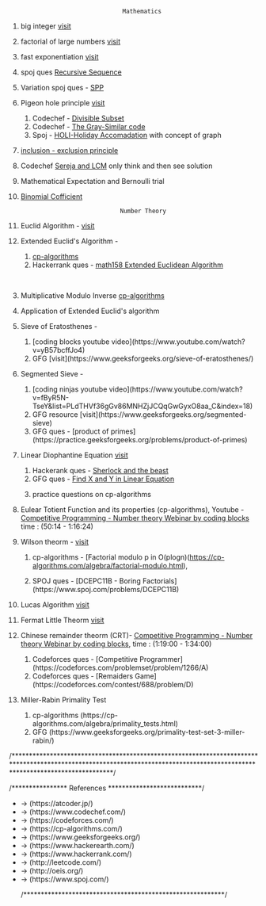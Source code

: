 


 									Mathematics
									
									
01.  big integer [visit](https://www.geeksforgeeks.org/advanced-c-boost-library/)

02.  factorial of large numbers [visit](https://www.geeksforgeeks.org/factorial-large-number/) 

03.  fast exponentiation [visit](https://cp-algorithms.com/algebra/binary-exp.html)

04.  spoj ques [Recursive Sequence](https://www.spoj.com/problems/SEQ/)

05.  Variation spoj ques - [SPP](https://www.spoj.com/problems/SPP/)

06.  Pigeon hole principle [visit](https://www.geeksforgeeks.org/discrete-mathematics-the-pigeonhole-principle/)
	<ol>
	<li>Codechef - [Divisible Subset](https://www.codechef.com/problems/DIVSUBS)</li>
	<li>Codechef - [The Gray-Similar code](https://www.codechef.com/problems/GRAYSC)</li>
	<li>Spoj - [HOLI-Holiday Accomadation](https://www.spoj.com/problems/HOLI/) with concept of graph</li>
	</ol>
07.  [inclusion - exclusion principle](https://cp-algorithms.com/combinatorics/inclusion-exclusion.html)

08.  Codechef [Sereja and LCM](https://www.codechef.com/problems/SEALCM) only think and then see solution

09.  Mathematical Expectation and Bernoulli trial

10.  [Binomial Cofficient](https://cp-algorithms.com/combinatorics/binomial-coefficients.html) 




									 Number Theory




01.  Euclid Algorithm - [visit](https://www.hackerrank.com/challenges/functional-programming-warmups-in-recursion---gcd/problem#:~:text=Given%20two%20integers%2C%20and%20%2C%20a,at%20a%20more%20efficient%20implementation.)


02.  Extended Euclid's Algorithm - 
	<ol>
	<li>[cp-algorithms](https://cp-algorithms.com/algebra/extended-euclid-algorithm.html/)</li>
	<li>Hackerrank ques - [math158 Extended Euclidean Algorithm](https://www.hackerrank.com/contests/test-contest-47/challenges/m158-multiple-euclid/)</li>
	</ol>
<br>

03. Multiplicative Modulo Inverse [cp-algorithms](https://cp-algorithms.com/algebra/module-inverse.html)

04. Application of Extended Euclid's algorithm

05. Sieve of Eratosthenes -
	<ol>
	<li>[coding blocks youtube video](https://www.youtube.com/watch?v=yB57bcffJo4)</li>
	<li>GFG [visit](https://www.geeksforgeeks.org/sieve-of-eratosthenes/)</li>
	</ol>

06. Segmented Sieve -
	<ol>
	<li>[coding ninjas youtube video](https://www.youtube.com/watch?v=fByR5N-TseY&list=PLdTHVf36gGv86MNHZjJCQqGwGyxO8aa_C&index=18)</li>
	<li>GFG resource [visit](https://www.geeksforgeeks.org/segmented-sieve)</li>
	<li>GFG ques - [product of primes](https://practice.geeksforgeeks.org/problems/product-of-primes)</li>
	</ol>

07. Linear Diophantine Equation [visit](https://cp-algorithms.com/algebra/linear-diophantine-equation.html)
    	<ol>
    	<li>Hackerank ques - [Sherlock and the beast](https://www.hackerrank.com/challenges/sherlock-and-the-beast/problem)</li>
    	<li>GFG ques - [Find X and Y in Linear Equation](https://practice.geeksforgeeks.org/problems/find-x-and-y-in-linear-equation/0)</li>
	<li>practice questions on cp-algorithms</li>
    	</ol>  

08. Eulear Totient Function and its properties (cp-algorithms),
    Youtube - [Competitive Programming - Number theory Webinar by coding blocks](https://www.youtube.com/watch?v=vPum8EqmFz0) time : (50:14 - 1:16:24)

09. Wilson theorm - [visit](https://www.geeksforgeeks.org/wilsons-theorem)
    	<ol>
    	<li>cp-algorithms - [Factorial modulo p in O(plogn)(https://cp-algorithms.com/algebra/factorial-modulo.html),</li>
	<li>SPOJ ques - [DCEPC11B - Boring Factorials](https://www.spoj.com/problems/DCEPC11B)</li>
	</ol>

10. Lucas Algorithm [visit](https://www.hackerearth.com/practice/notes/ncr-mod-mod-lucas-theorem)
    
11. Fermat Little Theorm [visit](https://www.youtube.com/watch?v=aGjfSTr_0AE)
  
12. Chinese remainder theorm (CRT)- [Competitive Programming - Number theory Webinar by coding blocks](https://www.youtube.com/watch?v=vPum8EqmFz0), time : (1:19:00 - 1:34:00)
	
	<ol>
    	<li>Codeforces ques - [Competitive Programmer](https://codeforces.com/problemset/problem/1266/A)</li>
	<li>Codeforces ques - [Remaiders Game](https://codeforces.com/contest/688/problem/D)</li>
	</ol>
13. Miller-Rabin Primality Test 
	<ol>
	<li>cp-algorithms (https://cp-algorithms.com/algebra/primality_tests.html)</li>
	<li>GFG (https://www.geeksforgeeks.org/primality-test-set-3-miller-rabin/)</li>
	</ol>

/****************************************************************************************************************************************************************************/
     




/**************** References ***************************/

<ul>
	<li>-> (https://atcoder.jp/)</li>
<li>-> (https://www.codechef.com/)</li>
<li>-> (https://codeforces.com/)</li>
<li>-> (https://cp-algorithms.com/)</li>
<li>-> (https://www.geeksforgeeks.org/)</li>
<li>-> (https://www.hackerearth.com/)</li>
<li>-> (https://www.hackerrank.com/)</li>
<li>-> (http://leetcode.com/)</li>
<li>-> (http://oeis.org/)</li>
<li>-> (https://www.spoj.com/)</li>

/**********************************************************/












